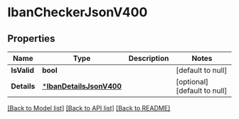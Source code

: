 # IbanCheckerJsonV400

## Properties
Name | Type | Description | Notes
------------ | ------------- | ------------- | -------------
**IsValid** | **bool** |  | [default to null]
**Details** | [***IbanDetailsJsonV400**](IbanDetailsJsonV400.md) |  | [optional] [default to null]

[[Back to Model list]](../README.md#documentation-for-models) [[Back to API list]](../README.md#documentation-for-api-endpoints) [[Back to README]](../README.md)


